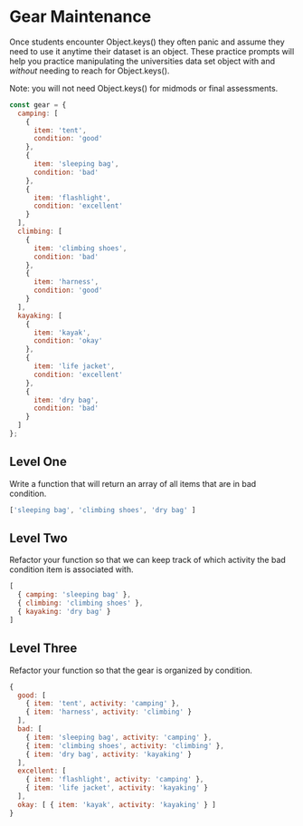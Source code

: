 # Gear Maintenance

Once students encounter Object.keys() they often panic and assume they need to use it anytime their dataset is an object. These practice prompts will help you practice manipulating the universities data set object with and _without_ needing to reach for Object.keys().

Note: you will not need Object.keys() for midmods or final assessments.

``` js
const gear = {
  camping: [
    {
      item: 'tent',
      condition: 'good'
    },
    {
      item: 'sleeping bag',
      condition: 'bad'
    },
    {
      item: 'flashlight',
      condition: 'excellent'
    }
  ],
  climbing: [
    {
      item: 'climbing shoes',
      condition: 'bad'
    },
    {
      item: 'harness',
      condition: 'good'
    }
  ],
  kayaking: [
    {
      item: 'kayak',
      condition: 'okay'
    },
    {
      item: 'life jacket',
      condition: 'excellent'
    },
    {
      item: 'dry bag',
      condition: 'bad'
    }
  ]
};
```

## Level One

Write a function that will return an array of all items that are in bad condition. 

```js
['sleeping bag', 'climbing shoes', 'dry bag' ]
```

## Level Two

Refactor your function so that we can keep track of which activity the bad condition item is associated with.

```js
[
  { camping: 'sleeping bag' },
  { climbing: 'climbing shoes' },
  { kayaking: 'dry bag' }
]
```

## Level Three

Refactor your function so that the gear is organized by condition.
```js
{
  good: [
    { item: 'tent', activity: 'camping' },
    { item: 'harness', activity: 'climbing' }
  ],
  bad: [
    { item: 'sleeping bag', activity: 'camping' },
    { item: 'climbing shoes', activity: 'climbing' },
    { item: 'dry bag', activity: 'kayaking' }
  ],
  excellent: [
    { item: 'flashlight', activity: 'camping' },
    { item: 'life jacket', activity: 'kayaking' }
  ],
  okay: [ { item: 'kayak', activity: 'kayaking' } ]
}
```